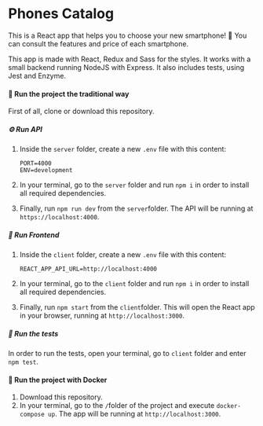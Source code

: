 # Phones Catalog

This is a React app that helps you to choose your new smartphone! 📱  You can consult the features and price of each smartphone.

This app is made with React, Redux and Sass for the styles. It works with a small backend running NodeJS with Express. It also includes tests, using Jest and Enzyme.

#### 🚀 Run the project the traditional way
First of all, clone or download this repository.

##### ⚙️ Run API
1. Inside the `server` folder, create a new `.env` file with this content:
    ```
    PORT=4000
    ENV=development
    ```
2. In your terminal, go to the `server` folder and run `npm i` in order to install all required dependencies.

3. Finally, run `npm run dev` from the `server`folder. The API will be running at `https://localhost:4000`.

##### 🎨 Run Frontend
1. Inside the `client` folder, create a new `.env` file with this content:
    ```
    REACT_APP_API_URL=http://localhost:4000
    ```
2. In your terminal, go to the `client` folder and run `npm i` in order to install all required dependencies.

3. Finally, run `npm start` from the `client`folder. This will open the React app in your browser, running at `http://localhost:3000`.

##### 🧪 Run the tests
In order to run the tests, open your terminal, go to `client` folder and enter `npm test`.


#### 🐳 Run the project with Docker
1. Download this repository.
2. In your terminal, go to the `/`folder of the project and execute `docker-compose up`. The app will be running at `http://localhost:3000`.